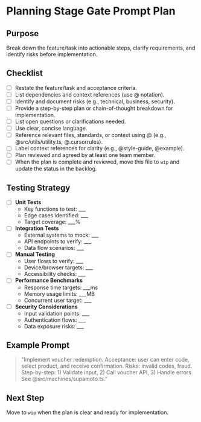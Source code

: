 # Planning Stage Gate Prompt Plan

## Purpose

Break down the feature/task into actionable steps, clarify requirements, and identify risks before implementation.

## Checklist

- [ ] Restate the feature/task and acceptance criteria.
- [ ] List dependencies and context references (use @ notation).
- [ ] Identify and document risks (e.g., technical, business, security).
- [ ] Provide a step-by-step plan or chain-of-thought breakdown for implementation.
- [ ] List open questions or clarifications needed.
- [ ] Use clear, concise language.
- [ ] Reference relevant files, standards, or context using @ (e.g., @src/utils/utility.ts, @.cursorrules).
- [ ] Label context references for clarity (e.g., @style-guide, @example).
- [ ] Plan reviewed and agreed by at least one team member.
- [ ] When the plan is complete and reviewed, move this file to `wip` and update the status in the backlog.

## Testing Strategy

- [ ] **Unit Tests**
  - Key functions to test: ___
  - Edge cases identified: ___
  - Target coverage: ___% 
- [ ] **Integration Tests**  
  - External systems to mock: ___
  - API endpoints to verify: ___
  - Data flow scenarios: ___
- [ ] **Manual Testing**
  - User flows to verify: ___
  - Device/browser targets: ___
  - Accessibility checks: ___
- [ ] **Performance Benchmarks**
  - Response time targets: ___ms
  - Memory usage limits: ___MB
  - Concurrent user target: ___
- [ ] **Security Considerations**
  - Input validation points: ___
  - Authentication flows: ___
  - Data exposure risks: ___

## Example Prompt

> "Implement voucher redemption. Acceptance: user can enter code, select product, and receive confirmation. Risks: invalid codes, fraud. Step-by-step: 1) Validate input, 2) Call voucher API, 3) Handle errors. See @src/machines/supamoto.ts."

## Next Step

Move to `wip` when the plan is clear and ready for implementation.
